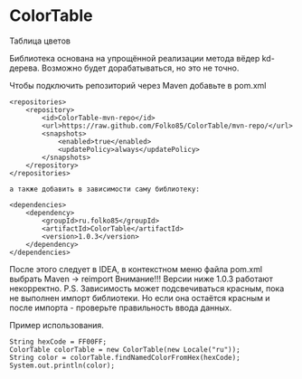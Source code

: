 # ColorTable
Таблица цветов

Библиотека основана на упрощённой реализации метода вёдер kd-дерева. Возможно будет дорабатываться, но это не точно.

Чтобы подключить репозиторий через Maven добавьте в pom.xml

    <repositories>
        <repository>
            <id>ColorTable-mvn-repo</id>
            <url>https://raw.github.com/Folko85/ColorTable/mvn-repo/</url>
            <snapshots>
                <enabled>true</enabled>
                <updatePolicy>always</updatePolicy>
            </snapshots>
        </repository>
    </repositories>
    
    а также добавить в зависимости саму библиотеку:
    
    <dependencies>
        <dependency>
            <groupId>ru.folko85</groupId>
            <artifactId>ColorTable</artifactId>
            <version>1.0.3</version>
        </dependency>
    </dependencies>
    
После этого следует в IDEA, в контекстном меню файла pom.xml выбрать Maven -> reimport
Внимание!!! Версии ниже 1.0.3 работают некорректно.
P.S. Зависимость может подсвечиваться красным, пока не выполнен импорт библиотеки.
Но если она остаётся красным и после импорта - проверьте правильность ввода данных.

Пример использования.

    String hexCode = FF00FF;
    ColorTable colorTable = new ColorTable(new Locale("ru"));
    String color = colorTable.findNamedColorFromHex(hexCode);
    System.out.println(color);
    
    
